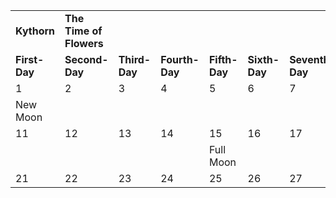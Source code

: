 |                                                     |                                                                                                                                                                   |                |                |                |                |                                     |                |                |                |
| --------------------------------------------------- | ----------------------------------------------------------------------------------------------------------------------------------------------------------------- | -------------- | -------------- | -------------- | -------------- | ----------------------------------- | -------------- | -------------- | -------------- |
| **Kythorn**                                         | **The Time of**  <br>**Flowers**                                                                                                                                  |                |                |                |                |                                     |                |                |                |
| **First-Day**                                       | **Second-Day**                                                                                                                                                    | **Third-Day**  | **Fourth-Day** | **Fifth-Day**  | **Sixth-Day**  | **Seventh-Day**                     | **Eight-Day**  | **Ninth-Day**  | **Tenth-Day**  |
| 1                                                   | 2                                                                                                                                                                 | 3              | 4              | 5              | 6              | 7                                   | 8              | 9              | 10             |
| New Moon                                            |                                                                                                                                                                   |                |                |                |                |                                     |                |                |                |
| 11                                                  | 12                                                                                                                                                                | 13             | 14             | 15             | 16             | 17                                  | 18             | 19             | 20             |
|                                                     |                                                                                                                                                                   |                |                | Full Moon      |                |                                     |                |                |                |
| 21                                                  | 22                                                                                                                                                                | 23             | 24             | 25             | 26             | 27                                  | 28             | 29             | 30             |
